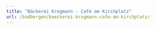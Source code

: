 ```yaml
---
title: "Bäckerei Krogmann - Café am Kirchplatz"
url: /badbergen/baeckerei-krogmann-cafe-am-kirchplatz/
---
```

